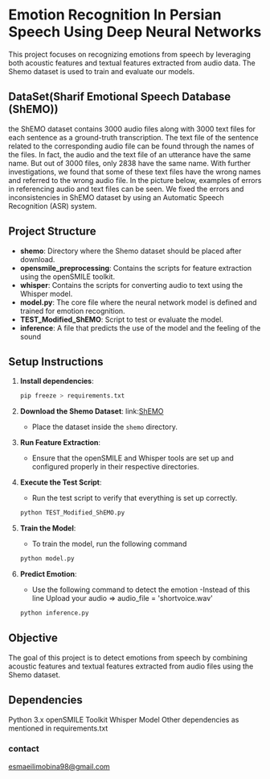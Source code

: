 # Emotion Recognition In Persian Speech Using Deep Neural Networks 

This project focuses on recognizing emotions from speech by leveraging both acoustic features and textual features extracted from audio data. The Shemo dataset is used to train and evaluate our models.

## DataSet(Sharif Emotional Speech Database (ShEMO))
the ShEMO dataset contains 3000 audio files along with 3000 text files for each sentence as a ground-truth transcription. The text file of the sentence related to the corresponding audio file can be found through the names of the files. In fact, the audio and the text file of an utterance have the same name. But out of 3000 files, only 2838 have the same name. With further investigations, we found that some of these text files have the wrong names and referred to the wrong audio file. In the picture below, examples of errors in referencing audio and text files can be seen. We fixed the errors and inconsistencies in ShEMO dataset by using an Automatic Speech Recognition (ASR) system.


## Project Structure

- **shemo**: Directory where the Shemo dataset should be placed after download.
- **opensmile_preprocessing**: Contains the scripts for feature extraction using the openSMILE toolkit.
- **whisper**: Contains the scripts for converting audio to text using the Whisper model.
- **model.py**: The core file where the neural network model is defined and trained for emotion recognition.
- **TEST_Modified_ShEMO**: Script to test or evaluate the model.
- **inference**: A file that predicts the use of the model and the feeling of the sound

## Setup Instructions


1. **Install dependencies**:
   ```bash
   pip freeze > requirements.txt
2. **Download the Shemo Dataset**:
    link:[ShEMO](https://github.com/mansourehk/ShEMO)
   - Place the dataset inside the `shemo` directory.

3. **Run Feature Extraction**:
   - Ensure that the openSMILE and Whisper tools are set up and configured properly in their respective directories.

4. **Execute the Test Script**:
   - Run the test script to verify that everything is set up correctly.

   ```bash
   python TEST_Modified_ShEMO.py
5. **Train the Model**:
   - To train the model, run the following command
   ```bash
   python model.py

6. **Predict Emotion**:
   - Use the following command to detect the emotion
   -Instead of this line
    Upload your audio => audio_file = 'shortvoice.wav'

   ```bash
   python inference.py


## Objective
The goal of this project is to detect emotions from speech by combining acoustic features and textual features extracted from audio files using the Shemo dataset.

## Dependencies
Python 3.x
openSMILE Toolkit
Whisper Model
Other dependencies as mentioned in requirements.txt



### contact
esmaeilimobina98@gmail.com